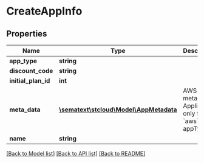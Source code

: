 # CreateAppInfo

## Properties
Name | Type | Description | Notes
------------ | ------------- | ------------- | -------------
**app_type** | **string** |  | [optional]
**discount_code** | **string** |  | [optional]
**initial_plan_id** | **int** |  | [optional]
**meta_data** | [**\sematext\stcloud\Model\AppMetadata**](AppMetadata.md) | AWS app meta data. Applicable only for &#x60;aws&#x60; appType | [optional]
**name** | **string** |  | [optional]

[[Back to Model list]](../README.md#documentation-for-models) [[Back to API list]](../README.md#documentation-for-api-endpoints) [[Back to README]](../README.md)
